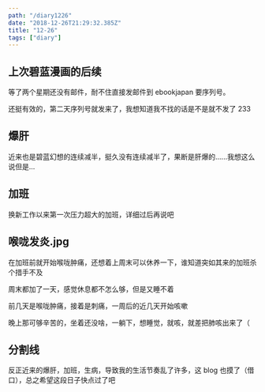 ```yaml
---
path: "/diary1226"
date: "2018-12-26T21:29:32.385Z"
title: "12-26"
tags: ["diary"]
---
```


## 上次碧蓝漫画的后续
等了两个星期还没有邮件，耐不住直接发邮件到 ebookjapan 要序列号。

还挺有效的，第二天序列号就发来了，我想知道我不找的话是不是就不发了 233

## 爆肝
近来也是碧蓝幻想的连续减半，挺久没有连续减半了，果断是肝爆的......我想这么说但是...

## 加班
换新工作以来第一次压力超大的加班，详细过后再说吧

## 喉咙发炎.jpg
在加班前就开始喉咙肿痛，还想着上周末可以休养一下，谁知道突如其来的加班杀个措手不及

周末都加了一天，感觉休息都不怎么够，但是又睡不着

前几天是喉咙肿痛，接着是刺痛，一周后的近几天开始咳嗽

晚上那可够辛苦的，坐着还没啥，一躺下，想睡觉，就咳，就差把肺咳出来了（

## 分割线
反正近来的爆肝，加班，生病，导致我的生活节奏乱了许多，这 blog 也摸了（借口），总之希望这段日子快点过了吧

